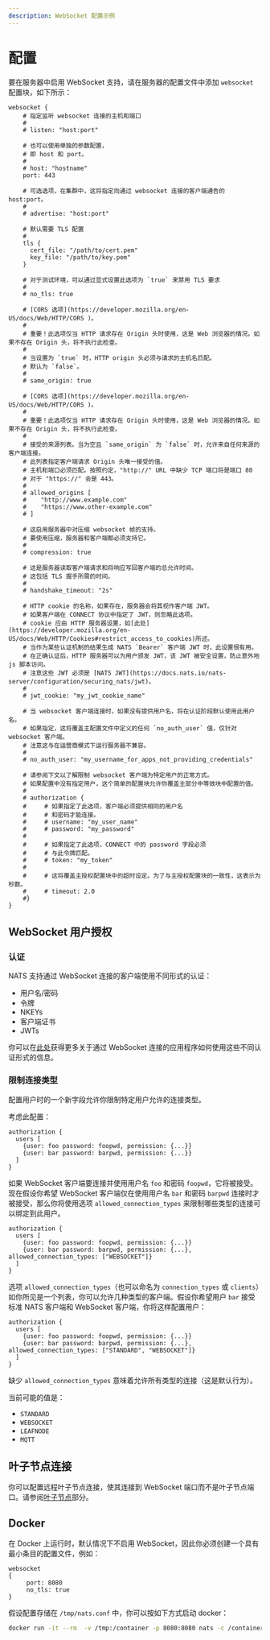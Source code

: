 ```yaml
---
description: WebSocket 配置示例
---
```


# 配置

要在服务器中启用 WebSocket 支持，请在服务器的配置文件中添加 `websocket` 配置块，如下所示：

```text
websocket {
    # 指定监听 websocket 连接的主机和端口
    #
    # listen: "host:port"

    # 也可以使用单独的参数配置，
    # 即 host 和 port。
    #
    # host: "hostname"
    port: 443

    # 可选选项，在集群中，这将指定向通过 websocket 连接的客户端通告的 host:port。
    #
    # advertise: "host:port"

    # 默认需要 TLS 配置
    #
    tls {
      cert_file: "/path/to/cert.pem"
      key_file: "/path/to/key.pem"
    }

    # 对于测试环境，可以通过显式设置此选项为 `true` 来禁用 TLS 要求
    #
    # no_tls: true

    # [CORS 选项](https://developer.mozilla.org/en-US/docs/Web/HTTP/CORS )。
    #
    # 重要！此选项仅当 HTTP 请求存在 Origin 头时使用，这是 Web 浏览器的情况。如果不存在 Origin 头，将不执行此检查。
    #
    # 当设置为 `true` 时，HTTP origin 头必须与请求的主机名匹配。
    # 默认为 `false`。
    #
    # same_origin: true

    # [CORS 选项](https://developer.mozilla.org/en-US/docs/Web/HTTP/CORS )。
    #
    # 重要！此选项仅当 HTTP 请求存在 Origin 头时使用，这是 Web 浏览器的情况。如果不存在 Origin 头，将不执行此检查。
    #
    # 接受的来源列表。当为空且 `same_origin` 为 `false` 时，允许来自任何来源的客户端连接。
    # 此列表指定客户端请求 Origin 头唯一接受的值。
    # 主机和端口必须匹配。按照约定，"http://" URL 中缺少 TCP 端口将是端口 80
    # 对于 "https://" 会是 443。
    #
    # allowed_origins [
    #    "http://www.example.com"
    #    "https://www.other-example.com"
    # ]

    # 这启用服务器中对压缩 websocket 帧的支持。
    # 要使用压缩，服务器和客户端都必须支持它。
    #
    # compression: true

    # 这是服务器读取客户端请求和将响应写回客户端的总允许时间。
    # 这包括 TLS 握手所需的时间。
    #
    # handshake_timeout: "2s"

    # HTTP cookie 的名称，如果存在，服务器会将其视作客户端 JWT。
    # 如果客户端在 CONNECT 协议中指定了 JWT，则忽略此选项。
    # cookie 应由 HTTP 服务器设置，如[此处](https://developer.mozilla.org/en-US/docs/Web/HTTP/Cookies#restrict_access_to_cookies)所述。
    # 当作为某些认证机制的结果生成 NATS `Bearer` 客户端 JWT 时，此设置很有用。
    # 在正确认证后，HTTP 服务器可以为用户颁发 JWT，该 JWT 被安全设置，防止意外地 js 脚本访问。
    # 注意这些 JWT 必须是 [NATS JWT](https://docs.nats.io/nats-server/configuration/securing_nats/jwt)。
    #
    # jwt_cookie: "my_jwt_cookie_name"

    # 当 websocket 客户端连接时，如果没有提供用户名，将在认证阶段默认使用此用户名。
    # 如果指定，这将覆盖主配置文件中定义的任何 `no_auth_user` 值，仅针对 websocket 客户端。
    # 注意这与在运营商模式下运行服务器不兼容。
    #
    # no_auth_user: "my_username_for_apps_not_providing_credentials"

    # 请参阅下文以了解限制 websocket 客户端为特定用户的正常方式。
    # 如果配置中没有指定用户，这个简单的配置块允许你覆盖主部分中等效块中配置的值。
    #
    # authorization {
    #     # 如果指定了此选项，客户端必须提供相同的用户名
    #     # 和密码才能连接。
    #     # username: "my_user_name"
    #     # password: "my_password"
    #
    #     # 如果指定了此选项，CONNECT 中的 password 字段必须
    #     # 与此令牌匹配。
    #     # token: "my_token"
    #
    #     # 这将覆盖主授权配置块中的超时设定。为了与主授权配置块的一致性，这表示为秒数。
    #     # timeout: 2.0
    #}
}
```

## WebSocket 用户授权

### 认证

NATS 支持通过 WebSocket 连接的客户端使用不同形式的认证：

- 用户名/密码
- 令牌
- NKEYs
- 客户端证书
- JWTs

你可以在[此处](https://github.com/nats-io/nats.ws#authentication)获得更多关于通过 WebSocket 连接的应用程序如何使用这些不同认证形式的信息。

### 限制连接类型

配置用户时的一个新字段允许你限制特定用户允许的连接类型。

考虑此配置：

```text
authorization {
  users [
    {user: foo password: foopwd, permission: {...}}
    {user: bar password: barpwd, permission: {...}}
  ]
}
```

如果 WebSocket 客户端要连接并使用用户名 `foo` 和密码 `foopwd`，它将被接受。现在假设你希望 WebSocket 客户端仅在使用用户名 `bar` 和密码 `barpwd` 连接时才被接受，那么你将使用选项 `allowed_connection_types` 来限制哪些类型的连接可以绑定到此用户。

```text
authorization {
  users [
    {user: foo password: foopwd, permission: {...}}
    {user: bar password: barpwd, permission: {...}, allowed_connection_types: ["WEBSOCKET"]}
  ]
}
```

选项 `allowed_connection_types`（也可以命名为 `connection_types` 或 `clients`）如你所见是一个列表，你可以允许几种类型的客户端。假设你希望用户 `bar` 接受标准 NATS 客户端和 WebSocket 客户端，你将这样配置用户：

```text
authorization {
  users [
    {user: foo password: foopwd, permission: {...}}
    {user: bar password: barpwd, permission: {...}, allowed_connection_types: ["STANDARD", "WEBSOCKET"]}
  ]
}
```

缺少 `allowed_connection_types` 意味着允许所有类型的连接（这是默认行为）。

当前可能的值是：

* `STANDARD`
* `WEBSOCKET`
* `LEAFNODE`
* `MQTT`

## 叶子节点连接

你可以配置远程叶子节点连接，使其连接到 WebSocket 端口而不是叶子节点端口。请参阅[叶子节点](../leafnodes/leafnode_conf.md#使用-websocket-协议连接)部分。

## Docker

在 Docker 上运行时，默认情况下不启用 WebSocket，因此你必须创建一个具有最小条目的配置文件，例如：

```text
websocket 
{
     port: 8080
     no_tls: true
}
```

假设配置存储在 `/tmp/nats.conf` 中，你可以按如下方式启动 docker：

```bash
docker run -it --rm  -v /tmp:/container -p 8080:8080 nats -c /container/nats.conf
```